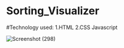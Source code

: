 # Sorting_Visualizer

#Technology used:
1.HTML
2.CSS
Javascript

![Screenshot (298)](https://github.com/RajkumarGajbhiye/airline-app/assets/109793318/88f620b7-fd73-45a0-8b79-fbbf2f58b3e8)


